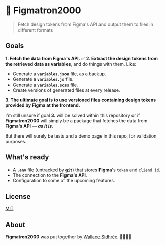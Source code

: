 # 🤖 Figmatron2000

> Fetch design tokens from Figma's API and output them to files in different formats

## Goals

**1. Fetch the data from Figma's API.** ✅
**2. Extract the design tokens from the retrieved data as variables**, and do things with them. Like:

  - Generate a **`variables.json`** file, as a backup.
  - Generate a **`variables.js`** file.
  - Generate a **`variables.scss`** file.
  - Create versions of generated files at every release.

**3. The ultimate goal is to use versioned files containing design tokens provided by Figma at the frontend.**

I'm still unsure if goal **3.** will be solved within this repository or if **Figmatron2000** will simply be a package that fetches the data from **Figma's API** — _**as it is**_.

But there will surely be tests and a demo page in this repo, for validation purposes.

## What's ready

- A **`.env`** file (untracked by **`git`**) that stores **Figma**'s `token` and `cliend id`.
- The connection to the **Figma's API**.
- Configuration to some of the upcoming features.

## License

[MIT](LICENSE)

## About

**Figmatron2000** was put together by [Wallace Sidhrée][1]. 👨‍💻🇳🇴

  [1]: http://sidhree.com/